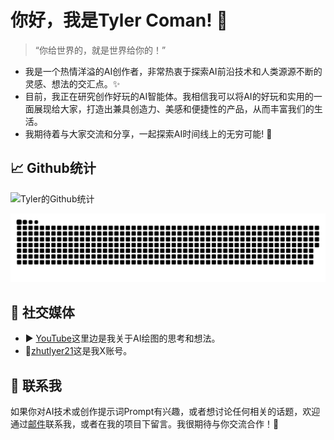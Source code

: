# 你好，我是Tyler Coman! 👋
> “你给世界的，就是世界给你的！”

- 我是一个热情洋溢的AI创作者，非常热衷于探索AI前沿技术和人类源源不断的灵感、想法的交汇点。✨
- 目前，我正在研究创作好玩的AI智能体。我相信我可以将AI的好玩和实用的一面展现给大家，打造出兼具创造力、美感和便捷性的产品，从而丰富我们的生活。
- 我期待着与大家交流和分享，一起探索AI时间线上的无穷可能! 🚀

## 📈 Github统计
![Tyler的Github统计](https://github-readme-stats.vercel.app/api?username=zhutyler21&show_icons=true&theme=radical)

<picture>
  <source media="(prefers-color-scheme: dark)" srcset="https://raw.githubusercontent.com/zhutyler21/zhutyler21/output/github-contribution-grid-snake-dark.svg">
  <source media="(prefers-color-scheme: light)" srcset="https://raw.githubusercontent.com/zhutyler21/zhutyler21/output/github-contribution-grid-snake.svg">
  <img alt="github contribution grid snake animation" src="https://raw.githubusercontent.com/zhutyler21/zhutyler21/output/github-contribution-grid-snake.svg">
</picture>

## 📣 社交媒体
- ▶ [YouTube](https://youtube.com/@AIGeniusMinds)这里边是我关于AI绘图的思考和想法。
- 🌊[zhutlyer21](https://x.com/zhutyler21)这是我X账号。

## 📧 联系我
如果你对AI技术或创作提示词Prompt有兴趣，或者想讨论任何相关的话题，欢迎通过[邮件](mailto:zhutyler21@gmail.com)联系我，或者在我的项目下留言。我很期待与你交流合作！🤝




